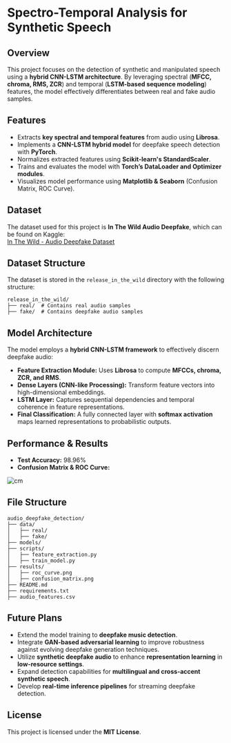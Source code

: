 # Spectro-Temporal Analysis for Synthetic Speech  

## Overview  
This project focuses on the detection of synthetic and manipulated speech using a **hybrid CNN-LSTM architecture**. By leveraging spectral (**MFCC, chroma, RMS, ZCR**) and temporal (**LSTM-based sequence modeling**) features, the model effectively differentiates between real and fake audio samples.  

## Features  
- Extracts **key spectral and temporal features** from audio using **Librosa**.  
- Implements a **CNN-LSTM hybrid model** for deepfake speech detection with **PyTorch**.  
- Normalizes extracted features using **Scikit-learn's StandardScaler**.  
- Trains and evaluates the model with **Torch’s DataLoader and Optimizer modules**.  
- Visualizes model performance using **Matplotlib & Seaborn** (Confusion Matrix, ROC Curve).  

## Dataset  
The dataset used for this project is **In The Wild Audio Deepfake**, which can be found on Kaggle:  
[In The Wild - Audio Deepfake Dataset](https://www.kaggle.com/datasets/abdallamohamed312/in-the-wild-audio-deepfake?select=meta.csv)  

## Dataset Structure  
The dataset is stored in the `release_in_the_wild` directory with the following structure:  
```plaintext
release_in_the_wild/
├── real/  # Contains real audio samples
├── fake/  # Contains deepfake audio samples
```

## Model Architecture  
The model employs a **hybrid CNN-LSTM framework** to effectively discern deepfake audio:  
- **Feature Extraction Module:** Uses **Librosa** to compute **MFCCs, chroma, ZCR, and RMS**.  
- **Dense Layers (CNN-like Processing):** Transform feature vectors into high-dimensional embeddings.  
- **LSTM Layer:** Captures sequential dependencies and temporal coherence in feature representations.  
- **Final Classification:** A fully connected layer with **softmax activation** maps learned representations to probabilistic outputs.  

## Performance & Results  
- **Test Accuracy:** 98.96%  
- **Confusion Matrix & ROC Curve:**  

![cm](https://github.com/user-attachments/assets/e42440a6-5972-43fd-a27b-f46afd9fafb4)  

## File Structure  
```plaintext
audio_deepfake_detection/
├── data/
│   ├── real/
│   ├── fake/
├── models/
├── scripts/
│   ├── feature_extraction.py
│   ├── train_model.py
├── results/
│   ├── roc_curve.png
│   ├── confusion_matrix.png
├── README.md
├── requirements.txt
├── audio_features.csv
```

## Future Plans  
- Extend the model training to **deepfake music detection**.  
- Integrate **GAN-based adversarial learning** to improve robustness against evolving deepfake generation techniques.  
- Utilize **synthetic deepfake audio** to enhance **representation learning** in **low-resource settings**.  
- Expand detection capabilities for **multilingual and cross-accent synthetic speech**.  
- Develop **real-time inference pipelines** for streaming deepfake detection.  

## License  
This project is licensed under the **MIT License**.
